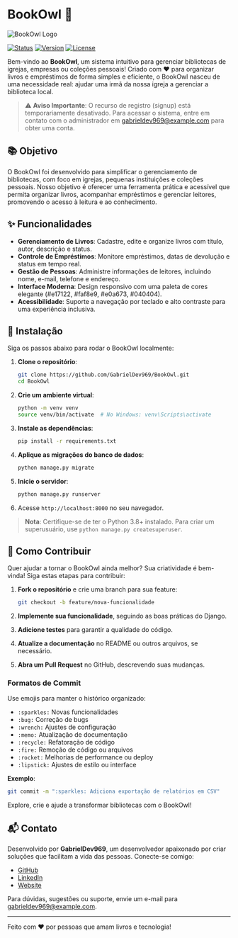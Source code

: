 # BookOwl 🦉

![BookOwl Logo](https://github.com/user-attachments/assets/743d47c6-1f72-4002-9d1a-87f02fba6b67#width=150&height=150)

[![Status](https://img.shields.io/badge/STATUS-EM%20PRODUCAO-green?style=for-the-badge)](https://github.com/GabrielDev969/BookOwl)
[![Version](https://img.shields.io/badge/Versão-1.0.0-green?style=for-the-badge)](https://github.com/GabrielDev969/BookOwl)
[![License](https://img.shields.io/badge/License-MIT-orange?style=for-the-badge)](LICENSE)

Bem-vindo ao **BookOwl**, um sistema intuitivo para gerenciar bibliotecas de igrejas, empresas ou coleções pessoais! Criado com ❤️ para organizar livros e empréstimos de forma simples e eficiente, o BookOwl nasceu de uma necessidade real: ajudar uma irmã da nossa igreja a gerenciar a biblioteca local.

> ⚠️ **Aviso Importante**: O recurso de registro (signup) está temporariamente desativado. Para acessar o sistema, entre em contato com o administrador em [gabrieldev969@example.com](mailto:gabrieldev969@example.com) para obter uma conta.

## 📚 Objetivo

O BookOwl foi desenvolvido para simplificar o gerenciamento de bibliotecas, com foco em igrejas, pequenas instituições e coleções pessoais. Nosso objetivo é oferecer uma ferramenta prática e acessível que permita organizar livros, acompanhar empréstimos e gerenciar leitores, promovendo o acesso à leitura e ao conhecimento.

## ✨ Funcionalidades

- **Gerenciamento de Livros**: Cadastre, edite e organize livros com título, autor, descrição e status.
- **Controle de Empréstimos**: Monitore empréstimos, datas de devolução e status em tempo real.
- **Gestão de Pessoas**: Administre informações de leitores, incluindo nome, e-mail, telefone e endereço.
- **Interface Moderna**: Design responsivo com uma paleta de cores elegante (#e17122, #faf8e9, #e0a673, #040404).
- **Acessibilidade**: Suporte a navegação por teclado e alto contraste para uma experiência inclusiva.

## 🚀 Instalação

Siga os passos abaixo para rodar o BookOwl localmente:

1. **Clone o repositório**:
   ```bash
   git clone https://github.com/GabrielDev969/BookOwl.git
   cd BookOwl
   ```

2. **Crie um ambiente virtual**:
   ```bash
   python -m venv venv
   source venv/bin/activate  # No Windows: venv\Scripts\activate
   ```

3. **Instale as dependências**:
   ```bash
   pip install -r requirements.txt
   ```

4. **Aplique as migrações do banco de dados**:
   ```bash
   python manage.py migrate
   ```

5. **Inicie o servidor**:
   ```bash
   python manage.py runserver
   ```

6. Acesse `http://localhost:8000` no seu navegador.

> **Nota**: Certifique-se de ter o Python 3.8+ instalado. Para criar um superusuário, use `python manage.py createsuperuser`.

## 🤝 Como Contribuir

Quer ajudar a tornar o BookOwl ainda melhor? Sua criatividade é bem-vinda! Siga estas etapas para contribuir:

1. **Fork o repositório** e crie uma branch para sua feature:
   ```bash
   git checkout -b feature/nova-funcionalidade
   ```

2. **Implemente sua funcionalidade**, seguindo as boas práticas do Django.
3. **Adicione testes** para garantir a qualidade do código.
4. **Atualize a documentação** no README ou outros arquivos, se necessário.
5. **Abra um Pull Request** no GitHub, descrevendo suas mudanças.

### Formatos de Commit

Use emojis para manter o histórico organizado:

- `:sparkles:` Novas funcionalidades
- `:bug:` Correção de bugs
- `:wrench:` Ajustes de configuração
- `:memo:` Atualização de documentação
- `:recycle:` Refatoração de código
- `:fire:` Remoção de código ou arquivos
- `:rocket:` Melhorias de performance ou deploy
- `:lipstick:` Ajustes de estilo ou interface

**Exemplo**:
```bash
git commit -m ":sparkles: Adiciona exportação de relatórios em CSV"
```

Explore, crie e ajude a transformar bibliotecas com o BookOwl!

## 📬 Contato

Desenvolvido por **GabrielDev969**, um desenvolvedor apaixonado por criar soluções que facilitam a vida das pessoas. Conecte-se comigo:

- [GitHub](https://github.com/GabrielDev969)
- [LinkedIn](https://www.linkedin.com/in/gabriel-santos-b53632196)
- [Website](https://gabrielsantosfullstack.netlify.app)

Para dúvidas, sugestões ou suporte, envie um e-mail para [gabrieldev969@example.com](mailto:gabrieldev969@gmail.com).

---

Feito com ❤️ por pessoas que amam livros e tecnologia!